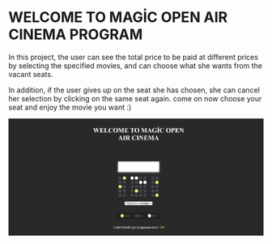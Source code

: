 <h1>WELCOME TO MAGİC OPEN AIR CINEMA PROGRAM </h1>
<p>In this project, the user can see the total price to be paid at different prices by selecting the specified movies, and can choose what she wants from the vacant seats.
</p>
<p>
In addition, if the user gives up on the seat she has chosen, she can cancel her selection by clicking on the same seat again.
come on now choose your seat and enjoy the movie you want :)
</p>
<img src="cinema.jpg">